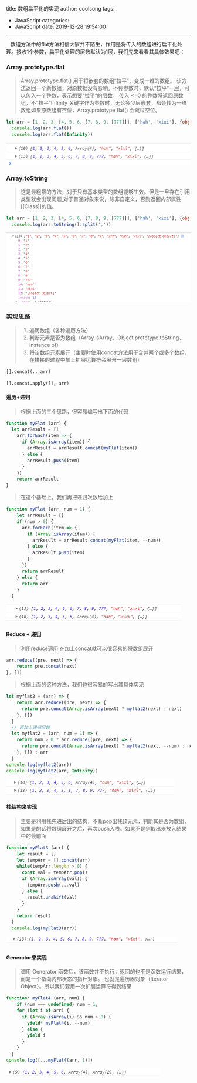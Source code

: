 title: 数组扁平化的实现
author: coolsong
tags:
  - JavaScript
categories:
  - JavaScript
date: 2019-12-28 19:54:00
---
&nbsp;&nbsp;&nbsp;数组方法中的flat方法相信大家并不陌生，作用是将传入的数组进行扁平化处理。接收1个参数，扁平化处理的层数默认为1层，我们先来看看其具体效果吧：
<!--more-->
### Array.prototype.flat
>Array.prototype.flat() 用于将嵌套的数组“拉平”，变成一维的数组。
>该方法返回一个新数组，对原数据没有影响。不传参数时，默认“拉平”一层，可以传入一个整数，表示想要“拉平”的层数。
>传入 <=0 的整数将返回原数组，不“拉平”Infinity 关键字作为参数时，无论多少层嵌套，都会转为一维数组如果原数组有空位，Array.prototype.flat() 会跳过空位。

```JavaScript
let arr = [1, 2, 3, [4, 5, 6, [7, 8, 9, [777]]], ['hah', 'xixi'], {obj: 1}]
  console.log(arr.flat())
  console.log(arr.flat(Infinity))
```
![My Pic](/images/flat1.png)

###  Array.toString
>这是最粗暴的方法，对于只有基本类型的数组能够生效。但是一旦存在引用类型就会出现问题,对于普通对象来说，除非自定义，否则返回内部属性[[Class]]的值。

```JavaScript
let arr = [1, 2, 3, [4, 5, 6, [7, 8, 9, [777]]], ['hah', 'xixi'], {obj: 1}]
  console.log(arr.toString().split(','))
```
![My Pic](/images/flat2.png)

### 实现思路
> 1.  遍历数组（各种遍历方法）
> 2.  判断元素是否为数组（Array.isArray、Object.prototype.toString、instance of）
> 3. 将该数组元素展开（主要时使用concat方法用于合并两个或多个数组，在拼接的过程中加上扩展运算符会展开一层数组）

```Code
[].concat(...arr)

[].concat.apply([], arr)
```

#### 遍历+递归
>根据上面的三个思路，很容易编写出下面的代码

```JavaScript
function myFlat (arr) {
  let arrResult = []
    arr.forEach(item => {
      if (Array.isArray(item)) {
        arrResult = arrResult.concat(myFlat(item))
      } else {
        arrResult.push(item)
      }
    })
    return arrResult
}
```
>在这个基础上，我们再把递归次数给加上

```JavaScript
function myFlat (arr, num = 1) {
    let arrResult = []
    if (num > 0) {
      arr.forEach(item => {
        if (Array.isArray(item)) {
          arrResult = arrResult.concat(myFlat(item, --num))
        } else {
          arrResult.push(item)
        }
      })
      return arrResult
    } else {
      return arr
    }
  }
```
![My Pic](/images/flat3.png)

#### Reduce + 递归
>利用reduce遍历 在加上concat就可以很容易的将数组展开

```JavaScript
arr.reduce((pre, next) => {
    return pre.concat(next)
}, [])
```
>根据上面的这种方法，我们也很容易的写出其具体实现

```JavaScript
let myflat2 = (arr) => {
    return arr.reduce((pre, next) => {
      return pre.concat(Array.isArray(next) ? myflat2(next) : next)
    }, [])
  }
  // 再加上递归层数
  let myflat2 = (arr, num = 1) => {
    return num > 0 ? arr.reduce((pre, next) => {
      return pre.concat(Array.isArray(next) ? myflat2(next, --num) : next)
    }, []) : arr
  }
console.log(myflat2(arr))
console.log(myflat2(arr, Infinity))
```
![My Pic](/images/flat4.png)

#### 栈结构来实现
>主要是利用栈先进后出的结构，不断pop出栈顶元素，判断其是否为数组，如果是的话将数组展开之后，再次push入栈。如果不是则取出来放入结果中的最前面
```JavaScript
function myFlat3 (arr) {
    let result = []
    let tempArr = [].concat(arr)
    while(tempArr.length > 0) {
      const val = tempArr.pop()
      if (Array.isArray(val)) {
        tempArr.push(...val)
      } else {
        result.unshift(val)
      }
    }
    return result
  }
  console.log(myFlat3(arr))
```
![My Pic](/images/flat5.png)

#### Generator来实现
>调用 Generator 函数后，该函数并不执行，返回的也不是函数运行结果，而是一个指向内部状态的指针对象。
>也就是遍历器对象（Iterator Object）。所以我们要用一次扩展运算符得到结果

```JavaScript
function* myFlat4 (arr, num) {
    if (num === undefined) num = 1;
    for (let i of arr) {
      if (Array.isArray(i) && num > 0) {
        yield* myFlat4(i, --num)
      } else {
        yield i
      }
    }
  }
console.log([...myFlat4(arr, 1)])
```
![My Pic](/images/flat6.png)
